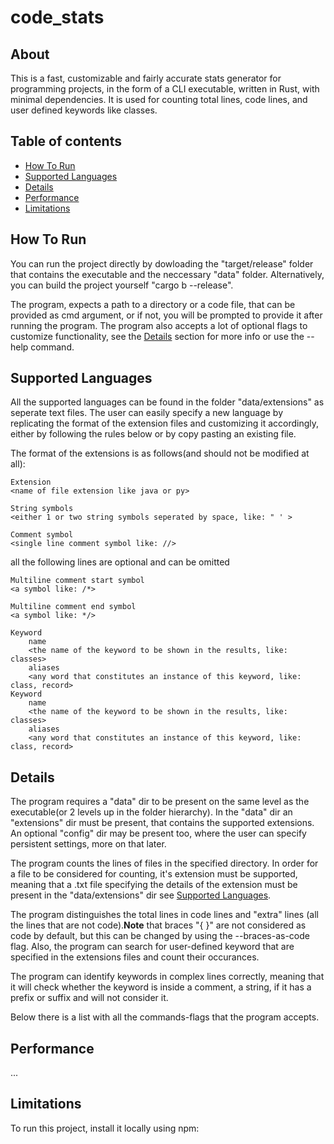 # code_stats

## About
This is a fast, customizable and fairly accurate stats generator for programming projects, in the form of a CLI executable, written in Rust, with minimal dependencies. It is used for counting total lines, code lines, and user defined keywords like classes.

## Table of contents
* [How To Run](#how-to-run)
* [Supported Languages](#supported-languages)
* [Details](#details)
* [Performance](#performance)
* [Limitations](#limitations)


## How To Run
You can run the project directly by dowloading the "target/release" folder that contains the executable and the neccessary "data" folder.
Alternatively, you can build the project yourself "cargo b --release".

The program, expects a path to a directory or a code file, that can be provided as cmd argument, or if not, you will be prompted to provide it after running the program.
The program also accepts a lot of optional flags to customize functionality, see the 
[Details](#details) section for more info or use the --help command.


## Supported Languages
All the supported languages can be found in the folder "data/extensions" as seperate text files. 
The user can easily specify a new language by replicating the format of the extension files and customizing it accordingly, either by following the rules below or by copy pasting an existing file.

The format of the extensions is as follows(and should not be modified at all):

```
Extension
<name of file extension like java or py>

String symbols
<either 1 or two string symbols seperated by space, like: " ' >

Comment symbol
<single line comment symbol like: //>

```
all the following lines are optional and can be omitted
```
Multiline comment start symbol
<a symbol like: /*>

Multiline comment end symbol
<a symbol like: */>

Keyword
    name
    <the name of the keyword to be shown in the results, like: classes>
    aliases
    <any word that constitutes an instance of this keyword, like: class, record>
Keyword
    name
    <the name of the keyword to be shown in the results, like: classes>
    aliases
    <any word that constitutes an instance of this keyword, like: class, record>
```
	
## Details
The program requires a "data" dir to be present on the same level as the executable(or 2 levels up in the folder hierarchy). In the "data" dir an "extensions" dir must be present, that contains the supported extensions. An optional "config" dir may be present too, where the user can specify persistent settings, more on that later.

The program counts the lines of files in the specified directory. In order for a file to be considered for counting, it's extension must be supported, meaning that a .txt file specifying the details of the extension must be present in the "data/extensions" dir see [Supported Languages](#supported_languages). 

The program distinguishes the total lines in code lines and "extra" lines (all the lines that are not code).<b>Note</b> that braces "{ }" are not considered as code by default, but this can be changed by using the --braces-as-code flag.
Also, the program can search for user-defined keyword that are specified in the extensions files and count their occurances. 

The program can identify keywords in complex lines correctly, meaning that it will check whether the keyword is inside a comment, a string, if it has a prefix or suffix and will not consider it.

Below there is a list with all the commands-flags that the program accepts.

## Performance
...
	
## Limitations
To run this project, install it locally using npm:
